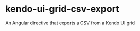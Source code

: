 kendo-ui-grid-csv-export
========================

An Angular directive that exports a CSV from a Kendo UI grid
